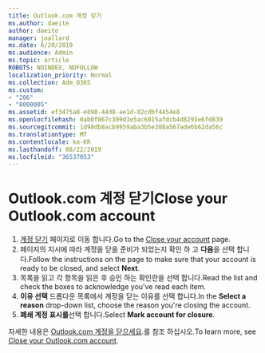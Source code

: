 ```yaml
---
title: Outlook.com 계정 닫기
ms.author: daeite
author: daeite
manager: joallard
ms.date: 6/20/2019
ms.audience: Admin
ms.topic: article
ROBOTS: NOINDEX, NOFOLLOW
localization_priority: Normal
ms.collection: Adm_O365
ms.custom:
- "206"
- "8000005"
ms.assetid: ef3475a8-e898-44d8-ae1d-82cdbf4454e8
ms.openlocfilehash: 0ab0f867c399d3e5ac6015afdcb4d8295e6fd839
ms.sourcegitcommit: 1d98db8acb9959aba3b5e308a567ade6b62da56c
ms.translationtype: MT
ms.contentlocale: ko-KR
ms.lasthandoff: 08/22/2019
ms.locfileid: "36537053"
---
```

# <a name="close-your-outlookcom-account"></a><span data-ttu-id="8cbdb-102">Outlook.com 계정 닫기</span><span class="sxs-lookup"><span data-stu-id="8cbdb-102">Close your Outlook.com account</span></span>

1. <span data-ttu-id="8cbdb-103">[계정 닫기](https://go.microsoft.com/fwlink/p/?linkid=845493) 페이지로 이동 합니다.</span><span class="sxs-lookup"><span data-stu-id="8cbdb-103">Go to the [Close your account](https://go.microsoft.com/fwlink/p/?linkid=845493) page.</span></span>
2. <span data-ttu-id="8cbdb-104">페이지의 지시에 따라 계정을 닫을 준비가 되었는지 확인 하 고 **다음**을 선택 합니다.</span><span class="sxs-lookup"><span data-stu-id="8cbdb-104">Follow the instructions on the page to make sure that your account is ready to be closed, and select **Next**.</span></span>
3. <span data-ttu-id="8cbdb-105">목록을 읽고 각 항목을 읽은 후 승인 하는 확인란을 선택 합니다.</span><span class="sxs-lookup"><span data-stu-id="8cbdb-105">Read the list and check the boxes to acknowledge you've read each item.</span></span>
4. <span data-ttu-id="8cbdb-106">**이유 선택** 드롭다운 목록에서 계정을 닫는 이유를 선택 합니다.</span><span class="sxs-lookup"><span data-stu-id="8cbdb-106">In the **Select a reason** drop-down list, choose the reason you're closing the account.</span></span>
5. <span data-ttu-id="8cbdb-107">**폐쇄 계정 표시를**선택 합니다.</span><span class="sxs-lookup"><span data-stu-id="8cbdb-107">Select **Mark account for closure**.</span></span>

<span data-ttu-id="8cbdb-108">자세한 내용은 [Outlook.com 계정을 닫으세요](https://support.office.com/article/564b801e-2a47-4cb2-afa8-12ead3185038?wt.mc_id=Office_Outlook_com_Alchemy).를 참조 하십시오.</span><span class="sxs-lookup"><span data-stu-id="8cbdb-108">To learn more, see [Close your Outlook.com account](https://support.office.com/article/564b801e-2a47-4cb2-afa8-12ead3185038?wt.mc_id=Office_Outlook_com_Alchemy).</span></span>
  